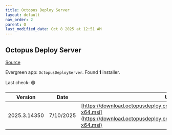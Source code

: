 ```yaml
---
title: Octopus Deploy Server
layout: default
nav_order: 2
parent: O
last_modified_date: Oct 8 2025 at 12:51 AM
---
```


## Octopus Deploy Server

[Source](https://octopus.com/)

Evergreen app: `OctopusDeployServer`. Found **1** installer.

Last check: 🟢

| Version      | Date      | URI                                                                                                                                                |
| ------------ | --------- | -------------------------------------------------------------------------------------------------------------------------------------------------- |
| 2025.3.14350 | 7/10/2025 | [https://download.octopusdeploy.com/octopus/Octopus.2025.3.14350-x64.msi](https://download.octopusdeploy.com/octopus/Octopus.2025.3.14350-x64.msi) |
